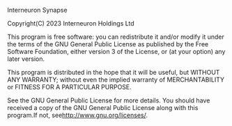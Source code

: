 Interneuron Synapse

Copyright(C) 2023  Interneuron Holdings Ltd

This program is free software: you can redistribute it and/or modify
it under the terms of the GNU General Public License as published by
the Free Software Foundation, either version 3 of the License, or
(at your option) any later version.

This program is distributed in the hope that it will be useful,
but WITHOUT ANY WARRANTY; without even the implied warranty of
MERCHANTABILITY or FITNESS FOR A PARTICULAR PURPOSE.

See the
GNU General Public License for more details.
You should have received a copy of the GNU General Public License
along with this program.If not, see<http://www.gnu.org/licenses/>.